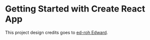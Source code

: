 # Getting Started with Create React App

This project design credits goes to [ed-roh Edward](https://github.com/ed-roh/react-admin-dashboard).

